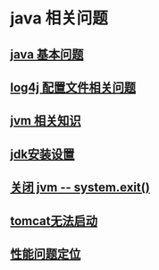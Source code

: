 # java 相关问题
## [java 基本问题](foundation.md)
## [log4j 配置文件相关问题](log4jConfig.md)
## [jvm 相关知识](jvm.md)
## [jdk安装设置](jdksetup.md)
## [关闭 jvm -- system.exit()](systemexit.md)

## [tomcat无法启动](../tomcatError.md)

## [性能问题定位](performance.md)
